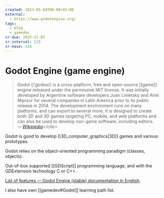 ```yaml
---
created: 2023-05-04T00:00+03:00
external:
  - https://www.godotengine.org/
tags:
  - blog
  - gamedev
sr-due: 2025-11-02
sr-interval: 115
sr-ease: 224
---
```


# Godot Engine (game engine)

> Godot (/ˈɡɒdoʊ/) is a cross-platform, free and open-source [[game]] engine released under the permissive MIT license. It was initially developed by Argentine software developers Juan Linietsky and Ariel Manzur for several companies in Latin America prior to its public release in 2014. The development environment runs on many platforms, and can export to several more. It is designed to create both 2D and 3D games targeting PC, mobile, and web platforms and can also be used to develop non-game software, including editors.\
> — <cite>[Wikipedia](https://en.wikipedia.org/wiki/Godot_(game_engine))</cite>

Godot is good to develop [[3D_computer_graphics|3D]] games and various prototypes.

Godot relies on the object-oriented programming paradigm (classes, objects).

Out-of-box supported [[GDScript]] programming language, and with the GDExtension technology C or C++.

[List of features — Godot Engine (stable) documentation in English](https://docs.godotengine.org/en/stable/about/list_of_features.html).

I also have own [[gamedev#Godot]] learning path list.
